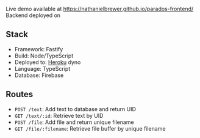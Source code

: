 Live demo available at <https://nathanielbrewer.github.io/parados-frontend/>
Backend deployed on 

## Stack
- Framework: Fastify
- Build: Node/TypeScript
- Deployed to: [Heroku](<https://www.heroku.com/home>) dyno
- Language: TypeScript
- Database: Firebase

## Routes
- `POST /text`: Add text to database and return UID 
- `GET /text/:id`: Retrieve text by UID
- `POST /file`: Add file and return unique filename
- `GET /file/:filename`: Retrieve file buffer by unique filename
